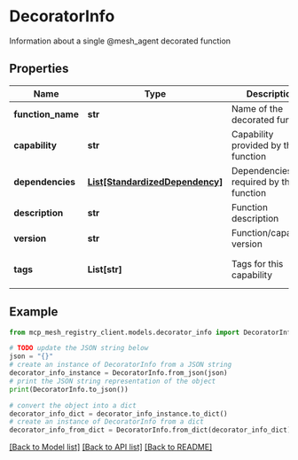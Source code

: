 # DecoratorInfo

Information about a single @mesh_agent decorated function

## Properties

Name | Type | Description | Notes
------------ | ------------- | ------------- | -------------
**function_name** | **str** | Name of the decorated function | 
**capability** | **str** | Capability provided by this function | 
**dependencies** | [**List[StandardizedDependency]**](StandardizedDependency.md) | Dependencies required by this function | [default to []]
**description** | **str** | Function description | [optional] 
**version** | **str** | Function/capability version | [optional] 
**tags** | **List[str]** | Tags for this capability | [optional] [default to []]

## Example

```python
from mcp_mesh_registry_client.models.decorator_info import DecoratorInfo

# TODO update the JSON string below
json = "{}"
# create an instance of DecoratorInfo from a JSON string
decorator_info_instance = DecoratorInfo.from_json(json)
# print the JSON string representation of the object
print(DecoratorInfo.to_json())

# convert the object into a dict
decorator_info_dict = decorator_info_instance.to_dict()
# create an instance of DecoratorInfo from a dict
decorator_info_from_dict = DecoratorInfo.from_dict(decorator_info_dict)
```
[[Back to Model list]](../README.md#documentation-for-models) [[Back to API list]](../README.md#documentation-for-api-endpoints) [[Back to README]](../README.md)


